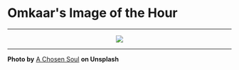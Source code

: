 # Omkaar's Image of the Hour

---

<div align="center">

<a href="https://unsplash.com/photos/shimmering-ribbons-create-a-textured-colorful-abstract-cLI_k3vaoyM">
  <img src="https://images.unsplash.com/photo-1750493189284-7ca9d3583f48?crop=entropy&cs=tinysrgb&fit=max&fm=jpg&ixid=M3w3NjA2Nzh8MHwxfHJhbmRvbXx8fHx8fHx8fDE3NTQ4NDE2MDB8&ixlib=rb-4.1.0&q=80&w=1080" style="max-width:100%; height:auto;">
</a>



</div>

---

**Photo by** [A Chosen Soul](https://unsplash.com/@a_chosensoul) **on Unsplash**
